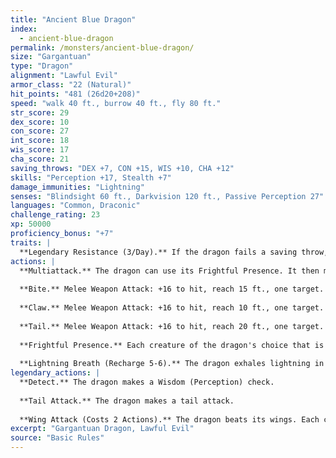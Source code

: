 ```yaml
---
title: "Ancient Blue Dragon"
index:
  - ancient-blue-dragon
permalink: /monsters/ancient-blue-dragon/
size: "Gargantuan"
type: "Dragon"
alignment: "Lawful Evil"
armor_class: "22 (Natural)"
hit_points: "481 (26d20+208)"
speed: "walk 40 ft., burrow 40 ft., fly 80 ft."
str_score: 29
dex_score: 10
con_score: 27
int_score: 18
wis_score: 17
cha_score: 21
saving_throws: "DEX +7, CON +15, WIS +10, CHA +12"
skills: "Perception +17, Stealth +7"
damage_immunities: "Lightning"
senses: "Blindsight 60 ft., Darkvision 120 ft., Passive Perception 27"
languages: "Common, Draconic"
challenge_rating: 23
xp: 50000
proficiency_bonus: "+7"
traits: |
  **Legendary Resistance (3/Day).** If the dragon fails a saving throw, it can choose to succeed instead.
actions: |
  **Multiattack.** The dragon can use its Frightful Presence. It then makes three attacks: one with its bite and two with its claws.
  
  **Bite.** Melee Weapon Attack: +16 to hit, reach 15 ft., one target. Hit: 20 (2d10 + 9) piercing damage plus 11 (2d10) lightning damage.
  
  **Claw.** Melee Weapon Attack: +16 to hit, reach 10 ft., one target. Hit: 16 (2d6 + 9) slashing damage.
  
  **Tail.** Melee Weapon Attack: +16 to hit, reach 20 ft., one target. Hit: 18 (2d8 + 9) bludgeoning damage.
  
  **Frightful Presence.** Each creature of the dragon's choice that is within 120 feet of the dragon and aware of it must succeed on a DC 20 Wisdom saving throw or become frightened for 1 minute. A creature can repeat the saving throw at the end of each of its turns, ending the effect on itself on a success. If a creature's saving throw is successful or the effect ends for it, the creature is immune to the dragon's Frightful Presence for the next 24 hours.
  
  **Lightning Breath (Recharge 5-6).** The dragon exhales lightning in a 120-foot line that is 10 feet wide. Each creature in that line must make a DC 23 Dexterity saving throw, taking 88 (16d10) lightning damage on a failed save, or half as much damage on a successful one.
legendary_actions: |
  **Detect.** The dragon makes a Wisdom (Perception) check.
  
  **Tail Attack.** The dragon makes a tail attack.
  
  **Wing Attack (Costs 2 Actions).** The dragon beats its wings. Each creature within 15 ft. of the dragon must succeed on a DC 24 Dexterity saving throw or take 16 (2d6 + 9) bludgeoning damage and be knocked prone. The dragon can then fly up to half its flying speed.
excerpt: "Gargantuan Dragon, Lawful Evil"
source: "Basic Rules"
---
```

